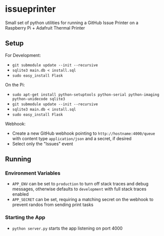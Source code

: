 # issueprinter
Small set of python utilities for running a GitHub Issue Printer on a Raspberry Pi + Adafruit Thermal Printer

## Setup

For Development:
* `git submodule update --init --recursive`
* `sqlite3 main.db < install.sql`
* `sudo easy_install Flask`

On the Pi:
* `sudo apt-get install python-setuptools python-serial python-imaging python-unidecode sqlite3`
* `git submodule update --init --recursive`
* `sqlite3 main.db < install.sql`
* `sudo easy_install Flask`

Webhook:
* Create a new GitHub webhook pointing to `http://hostname:4000/queue` with content type `application/json` and a secret, if desired
* Select only the "Issues" event

## Running

### Environment Variables

* `APP_ENV` can be set to `production` to turn off stack traces and debug messages, otherwise defaults to `development` with full stack traces enabled
* `APP_SECRET` can be set, requiring a matching secret on the webhook to prevent randos from sending print tasks

### Starting the App

* `python server.py` starts the app listening on port 4000

